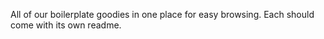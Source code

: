 All of our boilerplate goodies in one place for easy browsing. Each should come with its own readme.
